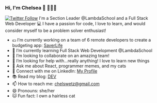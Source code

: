 ### Hi, I'm Chelsea 👋 👩🏻‍💻

[![Twitter Follow](https://img.shields.io/twitter/follow/chelswetz1?color=%231DA1F2&label=follow%20%40chelswetz&style=for-the-badge)](https://twitter.com/ChelsWetz)
I'm a Section Leader @LambdaSchool and a Full Stack Web Developer 💻  I have a passion for code, I love to learn, and would consider myself to be a problem solver enthusiast!

- 💵  I’m currently working on a team of 6 remote developers to create a budgeting app: [SaverLife](https://github.com/Lambda-School-Labs/Labs25-SaverLife-TeamC-fe)
- 🌱  I’m currently learning Full Stack Web Development @LambdaSchool
- 👯  I’m looking to collaborate on an amazing team!
- 🤔  I’m looking for help with...really anything! I love to learn new things 
- 💬  Ask me about React, programmer memes, and my cats
- 🔗  Connect with me on LinkedIn: [My Profile](https://www.linkedin.com/in/chelsea-wetzel/)
- 📚  Read my blog: [DEV](https://dev.to/chelsea_wetzel)
- 📫  How to reach me: chelswetz@gmail.com
- 😄  Pronouns: she/her
- 🐱  Fun fact: I own a hairless cat 
